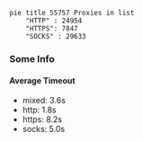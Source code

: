 
```mermaid
pie title 55757 Proxies in list
    "HTTP" : 24954
    "HTTPS": 7847
    "SOCKS" : 29633
```

### Some Info
#### Average Timeout

- mixed: 3.6s
- http: 1.8s
- https: 8.2s
- socks: 5.0s
